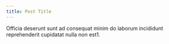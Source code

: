 ```yaml
---
title: Post Title
---
```

Officia deserunt sunt ad consequat minim do laborum incididunt reprehenderit cupidatat nulla non est1.